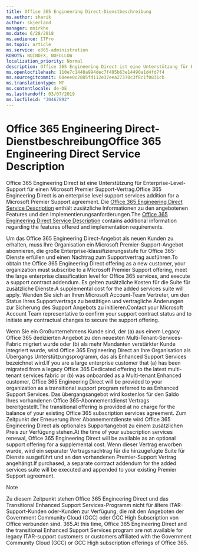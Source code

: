 ```yaml
---
title: Office 365 Engineering Direct-Dienstbeschreibung
ms.author: sharik
author: skjerland
manager: mnirkhe
ms.date: 6/28/2018
ms.audience: ITPro
ms.topic: article
ms.service: o365-administration
ROBOTS: NOINDEX, NOFOLLOW
localization_priority: Normal
description: Office 365 Engineering Direct ist eine Unterstützung für Enterprise-Level-Support für einen Microsoft Premier Support-Vertrag. Die Office 365 Engineering Direct Service Description enthält zusätzliche Informationen zu den angebotenen Features und den Implementierungsanforderungen.
ms.openlocfilehash: 110e7c1448a994dec7f495b63e14490a1d4fd7f4
ms.sourcegitcommit: 68eee0c2885fd112e37eea27370c3f8c1f0831cb
ms.translationtype: MT
ms.contentlocale: de-DE
ms.lasthandoff: 03/07/2019
ms.locfileid: "30467892"
---
```

# <a name="office-365-engineering-direct-service-description"></a><span data-ttu-id="28174-104">Office 365 Engineering Direct-Dienstbeschreibung</span><span class="sxs-lookup"><span data-stu-id="28174-104">Office 365 Engineering Direct Service Description</span></span>

<span data-ttu-id="28174-105">Office 365 Engineering Direct ist eine Unterstützung für Enterprise-Level-Support für einen Microsoft Premier Support-Vertrag.</span><span class="sxs-lookup"><span data-stu-id="28174-105">Office 365 Engineering Direct is an enterprise level support services addition for a Microsoft Premier Support agreement.</span></span> <span data-ttu-id="28174-106">Die [Office 365 Engineering Direct Service Description](https://github.com/MicrosoftDocs/OfficeDocs-O365ServiceDescriptions/blob/master/Office%20365%20Engineering%20Direct%20-%20Svc%20Desc%20(11dec2018).pdf) enthält zusätzliche Informationen zu den angebotenen Features und den Implementierungsanforderungen.</span><span class="sxs-lookup"><span data-stu-id="28174-106">The [Office 365 Engineering Direct Service Description](https://github.com/MicrosoftDocs/OfficeDocs-O365ServiceDescriptions/blob/master/Office%20365%20Engineering%20Direct%20-%20Svc%20Desc%20(11dec2018).pdf) contains additional information regarding the features offered and implementation requirements.</span></span>

<span data-ttu-id="28174-107">Um das Office 365 Engineering Direct-Angebot als neuen Kunden zu erhalten, muss Ihre Organisation ein Microsoft Premier-Support-Angebot abonnieren, die große Enterprise-klassifizierungsstufe für Office 365-Dienste erfüllen und einen Nachtrag zum Supportvertrag ausführen.</span><span class="sxs-lookup"><span data-stu-id="28174-107">To obtain the Office 365 Engineering Direct offering as a new customer, your organization must subscribe to a Microsoft Premier Support offering, meet the large enterprise classification level for Office 365 services, and execute a support contract addendum.</span></span> <span data-ttu-id="28174-108">Es gelten zusätzliche Kosten für die Suite für zusätzliche Dienste.</span><span class="sxs-lookup"><span data-stu-id="28174-108">A supplemental cost for the added services suite will apply.</span></span> <span data-ttu-id="28174-109">Wenden Sie sich an Ihren Microsoft Account-Team Vertreter, um den Status Ihres Supportvertrags zu bestätigen und vertragliche Änderungen zur Sicherung des Support Angebots zu initiieren.</span><span class="sxs-lookup"><span data-stu-id="28174-109">Contact your Microsoft Account Team representative to confirm your support contract status and to initiate any contractual changes to secure the support offering.</span></span> 

<span data-ttu-id="28174-110">Wenn Sie ein Großunternehmens Kunde sind, der (a) aus einem Legacy Office 365 dedizierten Angebot zu den neuesten Multi-Tenant-Services-Fabric migriert wurde oder (b) als mehr Mandanten verstärkter Kunde integriert wurde, wird Office 365 Engineering Direct an Ihre Organisation als Übergangs Unterstützungsprogramm, das als Enhanced Support Services bezeichnet wird.</span><span class="sxs-lookup"><span data-stu-id="28174-110">If you are a large enterprise customer that (a) has been migrated from a legacy Office 365 Dedicated offering to the latest multi-tenant services fabric or (b) was onboarded as a Multi-tenant Enhanced customer, Office 365 Engineering Direct will be provided to your organization as a transitional support program referred to as Enhanced Support Services.</span></span> <span data-ttu-id="28174-111">Das übergangsangebot wird kostenlos für den Saldo Ihres vorhandenen Office 365-Abonnementdienst Vertrags bereitgestellt.</span><span class="sxs-lookup"><span data-stu-id="28174-111">The transitional offering is provided at no charge for the balance of your existing Office 365 subscription services agreement.</span></span> <span data-ttu-id="28174-112">Zum Zeitpunkt der Erneuerung ihrer Abonnementdienste wird Office 365 Engineering Direct als optionales Supportangebot zu einem zusätzlichen Preis zur Verfügung stehen.</span><span class="sxs-lookup"><span data-stu-id="28174-112">At the time of your subscription services renewal, Office 365 Engineering Direct will be available as an optional support offering for a supplemental cost.</span></span> <span data-ttu-id="28174-113">Wenn dieser Vertrag erworben wurde, wird ein separater Vertragsnachtrag für die hinzugefügte Suite für Dienste ausgeführt und an den vorhandenen Premier-Support Vertrag angehängt.</span><span class="sxs-lookup"><span data-stu-id="28174-113">If purchased, a separate contract addendum for the added services suite will be executed and appended to your existing Premier Support agreement.</span></span>

> [!NOTE]
> <span data-ttu-id="28174-114">Zu diesem Zeitpunkt stehen Office 365 Engineering Direct und das Transitional Enhanced Support Services-Programm nicht für ältere ITAR-Support-Kunden oder-Kunden zur Verfügung, die mit den Angeboten der Government Community Cloud (GCC) oder GCC High Subscription von Office verbunden sind. 365.</span><span class="sxs-lookup"><span data-stu-id="28174-114">At this time, Office 365 Engineering Direct and the transitional Enhanced Support Services program are not available for legacy ITAR-support customers or customers affiliated with the Government Community Cloud (GCC) or GCC High subscription offerings of Office 365.</span></span>
